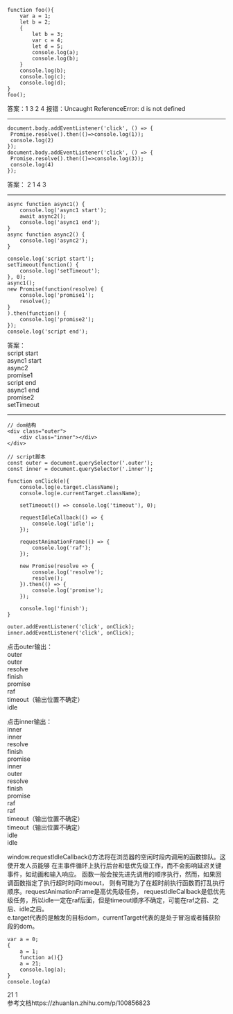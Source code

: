 ```
function foo(){
    var a = 1;
    let b = 2;
    {
        let b = 3;
        var c = 4;
        let d = 5;
        console.log(a);
        console.log(b);
    }
    console.log(b);
    console.log(c);
    console.log(d);
}
foo();
```
答案：1 3 2 4 报错：Uncaught ReferenceError: d is not defined

---
```
document.body.addEventListener('click', () => {
 Promise.resolve().then(()=>console.log(1));
 console.log(2)
});
document.body.addEventListener('click', () => {
 Promise.resolve().then(()=>console.log(3));
 console.log(4)
});
```
答案： 2 1 4 3

---
```
async function async1() {
    console.log('async1 start');
    await async2();
    console.log('async1 end');
}
async function async2() {
    console.log('async2');
}

console.log('script start');
setTimeout(function() {
    console.log('setTimeout');
}, 0);
async1();
new Promise(function(resolve) {
    console.log('promise1');
    resolve();
}
).then(function() {
    console.log('promise2');
});
console.log('script end');
```
答案：  
script start  
async1 start  
async2  
promise1  
script end  
async1 end  
promise2  
setTimeout

---
```
// dom结构
<div class="outer">
    <div class="inner"></div>
</div>

// script脚本
const outer = document.querySelector('.outer');
const inner = document.querySelector('.inner');

function onClick(e){
    console.log(e.target.className);
    console.log(e.currentTarget.className);

    setTimeout(() => console.log('timeout'), 0);

    requestIdleCallback(() => {
        console.log('idle');
    });

    requestAnimationFrame(() => {
        console.log('raf');
    });

    new Promise(resolve => {
        console.log('resolve');
        resolve();
    }).then(() => {
        console.log('promise');
    });

    console.log('finish');
}

outer.addEventListener('click', onClick);
inner.addEventListener('click', onClick);
```
点击outer输出：  
outer  
outer  
resolve  
finish  
promise  
raf  
timeout（输出位置不确定）  
idle  

点击inner输出：  
inner  
inner  
resolve  
finish  
promise  
inner  
outer  
resolve  
finish   
promise  
raf  
raf  
timeout（输出位置不确定）  
timeout（输出位置不确定）  
idle  
idle   

window.requestIdleCallback()方法将在浏览器的空闲时段内调用的函数排队。这使开发人员能够
在主事件循环上执行后台和低优先级工作，而不会影响延迟关键事件，如动画和输入响应。
函数一般会按先进先调用的顺序执行，然而，如果回调函数指定了执行超时时间timeout，
则有可能为了在超时前执行函数而打乱执行顺序。requestAnimationFrame是高优先级任务，
requestIdleCallback是低优先级任务，所以idle一定在raf后面，但是timeout顺序不确定，可能在raf之前、之后、idle之后。  
e.target代表的是触发的目标dom，currentTarget代表的是处于冒泡或者捕获阶段的dom。

```
var a = 0;
{
    a = 1;
    function a(){}
    a = 21;
    console.log(a);
}
console.log(a)
```
21 1  
参考文档https://zhuanlan.zhihu.com/p/100856823